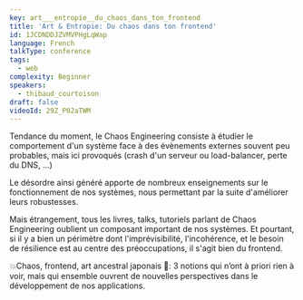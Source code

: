 ```yaml
---
key: art___entropie__du_chaos_dans_ton_frontend
title: 'Art & Entropie: Du chaos dans ton frontend'
id: 1JCDNDDJZVMVPHgLqWap
language: French
talkType: conference
tags:
  - web
complexity: Beginner
speakers:
  - thibaud_courtoison
draft: false
videoId: 29Z_P02aTWM
---
```


Tendance du moment, le Chaos Engineering consiste à étudier le comportement d'un système face à des évènements externes souvent peu probables, mais ici provoqués (crash d'un serveur ou load-balancer, perte du DNS, ...)

Le désordre ainsi généré apporte de nombreux enseignements sur le fonctionnement de nos systèmes, nous permettant par la suite d'améliorer leurs robustesses.

Mais étrangement, tous les livres, talks, tutoriels parlant de Chaos Engineering oublient un composant important de nos systèmes. Et pourtant, si il y a bien un périmètre dont l'imprévisibilité, l'incohérence, et le besoin de résilience est au centre des préoccupations, il s'agit bien du frontend.

💥Chaos, frontend, art ancestral japonais 👘: 3 notions qui n’ont à priori rien à voir, mais qui ensemble ouvrent de nouvelles perspectives dans le développement de nos applications.
